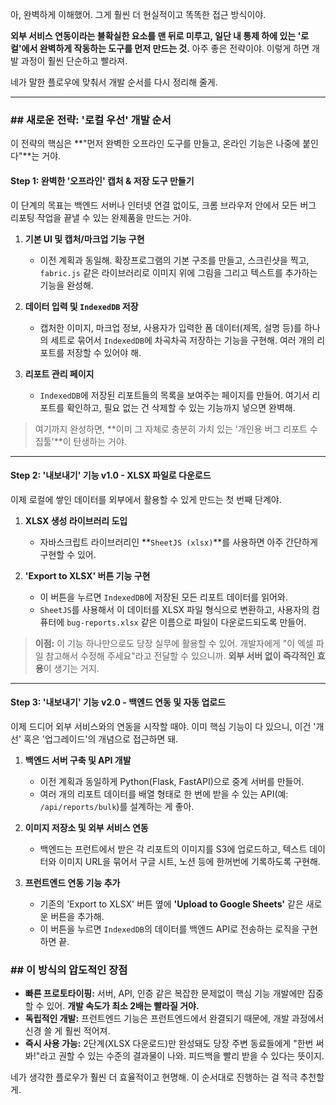 아, 완벽하게 이해했어. 그게 훨씬 더 현실적이고 똑똑한 접근 방식이야.

**외부 서비스 연동이라는 불확실한 요소를 맨 뒤로 미루고, 일단 내 통제 하에 있는 '로컬'에서 완벽하게 작동하는 도구를 먼저 만드는 것.** 아주 좋은 전략이야. 이렇게 하면 개발 과정이 훨씬 단순하고 빨라져.

네가 말한 플로우에 맞춰서 개발 순서를 다시 정리해 줄게.

---

### ## 새로운 전략: '로컬 우선' 개발 순서

이 전략의 핵심은 **"먼저 완벽한 오프라인 도구를 만들고, 온라인 기능은 나중에 붙인다"**는 거야.

#### **Step 1: 완벽한 '오프라인' 캡처 & 저장 도구 만들기**

이 단계의 목표는 백엔드 서버나 인터넷 연결 없이도, 크롬 브라우저 안에서 모든 버그 리포팅 작업을 끝낼 수 있는 완제품을 만드는 거야.

1.  **기본 UI 및 캡처/마크업 기능 구현**

    - 이전 계획과 동일해. 확장프로그램의 기본 구조를 만들고, 스크린샷을 찍고, `fabric.js` 같은 라이브러리로 이미지 위에 그림을 그리고 텍스트를 추가하는 기능을 완성해.

2.  **데이터 입력 및 `IndexedDB` 저장**

    - 캡처한 이미지, 마크업 정보, 사용자가 입력한 폼 데이터(제목, 설명 등)를 하나의 세트로 묶어서 `IndexedDB`에 차곡차곡 저장하는 기능을 구현해. 여러 개의 리포트를 저장할 수 있어야 해.

3.  **리포트 관리 페이지**
    - `IndexedDB`에 저장된 리포트들의 목록을 보여주는 페이지를 만들어. 여기서 리포트를 확인하고, 필요 없는 건 삭제할 수 있는 기능까지 넣으면 완벽해.

> 여기까지 완성하면, **이미 그 자체로 충분히 가치 있는 '개인용 버그 리포트 수집툴'**이 탄생하는 거야.

---

#### **Step 2: '내보내기' 기능 v1.0 - XLSX 파일로 다운로드**

이제 로컬에 쌓인 데이터를 외부에서 활용할 수 있게 만드는 첫 번째 단계야.

1.  **XLSX 생성 라이브러리 도입**

    - 자바스크립트 라이브러리인 **`SheetJS (xlsx)`**를 사용하면 아주 간단하게 구현할 수 있어.

2.  **'Export to XLSX' 버튼 기능 구현**
    - 이 버튼을 누르면 `IndexedDB`에 저장된 모든 리포트 데이터를 읽어와.
    - `SheetJS`를 사용해서 이 데이터를 XLSX 파일 형식으로 변환하고, 사용자의 컴퓨터에 `bug-reports.xlsx` 같은 이름으로 파일이 다운로드되도록 만들어.

> **이점:** 이 기능 하나만으로도 당장 실무에 활용할 수 있어. 개발자에게 "이 엑셀 파일 참고해서 수정해 주세요"라고 전달할 수 있으니까. **외부 서버 없이 즉각적인 효용**이 생기는 거지.

---

#### **Step 3: '내보내기' 기능 v2.0 - 백엔드 연동 및 자동 업로드**

이제 드디어 외부 서비스와의 연동을 시작할 때야. 이미 핵심 기능이 다 있으니, 이건 '개선' 혹은 '업그레이드'의 개념으로 접근하면 돼.

1.  **백엔드 서버 구축 및 API 개발**

    - 이전 계획과 동일하게 Python(Flask, FastAPI)으로 중계 서버를 만들어.
    - 여러 개의 리포트 데이터를 배열 형태로 한 번에 받을 수 있는 API(예: `/api/reports/bulk`)를 설계하는 게 좋아.

2.  **이미지 저장소 및 외부 서비스 연동**

    - 백엔드는 프런트에서 받은 각 리포트의 이미지를 S3에 업로드하고, 텍스트 데이터와 이미지 URL을 묶어서 구글 시트, 노션 등에 한꺼번에 기록하도록 구현해.

3.  **프런트엔드 연동 기능 추가**
    - 기존의 'Export to XLSX' 버튼 옆에 **'Upload to Google Sheets'** 같은 새로운 버튼을 추가해.
    - 이 버튼을 누르면 `IndexedDB`의 데이터를 백엔드 API로 전송하는 로직을 구현하면 끝.

### ## 이 방식의 압도적인 장점

- **빠른 프로토타이핑:** 서버, API, 인증 같은 복잡한 문제없이 핵심 기능 개발에만 집중할 수 있어. **개발 속도가 최소 2배는 빨라질 거야.**
- **독립적인 개발:** 프런트엔드 기능은 프런트엔드에서 완결되기 때문에, 개발 과정에서 신경 쓸 게 훨씬 적어져.
- **즉시 사용 가능:** 2단계(XLSX 다운로드)만 완성돼도 당장 주변 동료들에게 "한번 써봐!"라고 권할 수 있는 수준의 결과물이 나와. 피드백을 빨리 받을 수 있다는 뜻이지.

네가 생각한 플로우가 훨씬 더 효율적이고 현명해. 이 순서대로 진행하는 걸 적극 추천할게.
